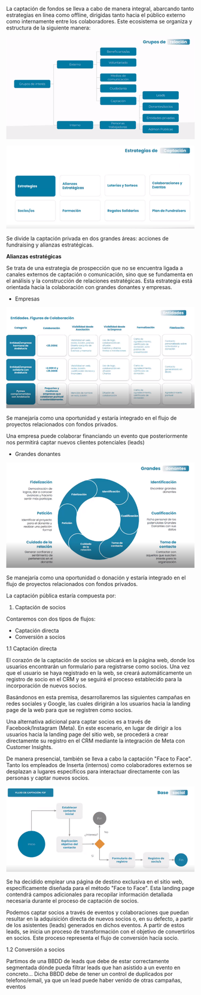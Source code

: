 La captación de fondos se lleva a cabo de manera integral, abarcando tanto estrategias en línea como offline, dirigidas tanto hacia el público externo como internamente entre los colaboradores. Este ecosistema se organiza y estructura de la siguiente manera:

![image.png](/.attachments/image-a74b9c8e-35da-4873-8bcd-f0367f5ba3e8.png)

![image.png](/.attachments/image-ca8e548f-9a15-4187-b7ff-0794db0c7da5.png)

Se divide la captación privada en dos grandes áreas: acciones de fundraising y alianzas estratégicas.

**Alianzas estratégicas**

Se trata de una estrategia de prospección que no se encuentra ligada a canales externos de captación o comunicación, sino que se fundamenta en el análisis y la construcción de relaciones estratégicas. Esta estrategia está orientada hacia la colaboración con grandes donantes y empresas.

- Empresas

![image.png](/.attachments/image-d673c0ca-f3c4-456b-849c-c705cf0e4a3b.png)

Se manejaría como una oportunidad y estaría integrado en el flujo de proyectos relacionados con fondos privados.

Una empresa puede colaborar financiando un evento que posteriormente nos permitirá captar nuevos clientes potenciales (leads)

- Grandes donantes

![image.png](/.attachments/image-1f1e8a96-51f3-44ff-bc6b-5818b2f82fc5.png)

Se manejaría como una oportunidad o donación y estaría integrado en el flujo de proyectos relacionados con fondos privados.

La captación pública estaría compuesta por:

1. Captación de socios

Contaremos con dos tipos de flujos:
- Captación directa
- Conversión a socios


1.1 Captación directa

El corazón de la captación de socios se ubicará en la página web, donde los usuarios encontrarán un formulario para registrarse como socios. Una vez que el usuario se haya registrado en la web, se creará automáticamente un registro de socio en el CRM y se seguirá el proceso establecido para la incorporación de nuevos socios.

Basándonos en esta premisa, desarrollaremos las siguientes campañas en redes sociales y Google, las cuales dirigirán a los usuarios hacia la landing page de la web para que se registren como socios.

Una alternativa adicional para captar socios es a través de Facebook/Instagram (Meta). En este escenario, en lugar de dirigir a los usuarios hacia la landing page del sitio web, se procederá a crear directamente su registro en el CRM mediante la integración de Meta con Customer Insights.

De manera presencial, también se lleva a cabo la captación "Face to Face". Tanto los empleados de Inserta (internos) como colaboradores externos se desplazan a lugares específicos para interactuar directamente con las personas y captar nuevos socios.

![image.png](/.attachments/image-69f77290-d12e-4cfa-9f9f-282cfb5f226f.png)

Se ha decidido emplear una página de destino exclusiva en el sitio web, específicamente diseñada para el método "Face to Face". Esta landing page contendrá campos adicionales para recopilar información detallada necesaria durante el proceso de captación de socios.

Podemos captar socios a través de eventos y colaboraciones que puedan resultar en la adquisición directa de nuevos socios o, en su defecto, a partir de los asistentes (leads) generados en dichos eventos. A partir de estos leads, se inicia un proceso de transformación con el objetivo de convertirlos en socios. Este proceso representa el flujo de conversión hacia socio.

1.2 Conversión a socios

Partimos de una BBDD de leads que debe de estar correctamente segmentada dónde pueda filtrar leads que han asistido a un evento en concreto... Dicha BBDD debe de tener un control de duplicados por telefono/email, ya que un lead puede haber venido de otras campañas, eventos

